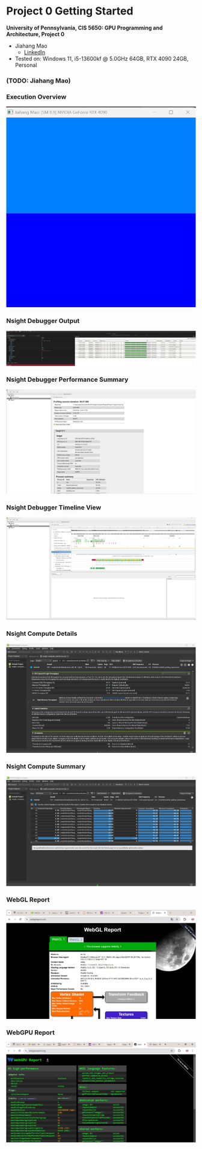 Project 0 Getting Started
====================

**University of Pennsylvania, CIS 5650: GPU Programming and Architecture, Project 0**

* Jiahang Mao
  * [LinkedIn](https://www.linkedin.com/in/jay-jiahang-m-b05608192/)
* Tested on: Windows 11, i5-13600kf @ 5.0GHz 64GB, RTX 4090 24GB, Personal

### (TODO: Jiahang Mao)

### Execution Overview
![Executable output](images/p0_exe.jpg)

### Nsight Debugger Output
![Nsight Debugger Output](images/p0_vs2022_nsight_debugger_out.jpg)

### Nsight Debugger Performance Summary
![Performance Analysis Summary](images/p0_analysis_summary.jpg)

### Nsight Debugger Timeline View
![Timeline View](images/p0_timeline_view.jpg)

### Nsight Compute Details
![Nsight Compute Details](images/p0_nsight_compute_details.jpg)

### Nsight Compute Summary
![Nsight Compute Summary](images/p0_nsight_compute_summary.jpg)

### WebGL Report
![WebGL Report](images/p0_webgl_report.jpg)

### WebGPU Report
![WebGPU Report](images/p0_webgpu_report.jpg)
